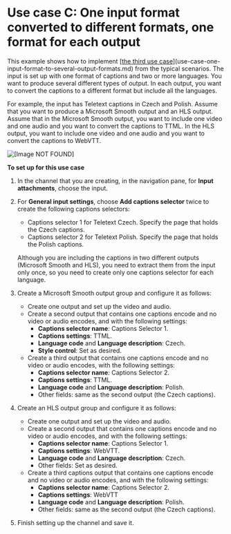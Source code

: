 # Use case C: One input format converted to different formats, one format for each output<a name="use-case-one-input-format-different-format-for-each-output"></a>

This example shows how to implement [[the third use case](use-case-one-input-format-to-one-output-format-not-converted.md)](use-case-one-input-format-to-several-output-formats.md) from the typical scenarios\. The input is set up with one format of captions and two or more languages\. You want to produce several different types of output\. In each output, you want to convert the captions to a different format but include all the languages\.

For example, the input has Teletext captions in Czech and Polish\. Assume that you want to produce a Microsoft Smooth output and an HLS output\. Assume that in the Microsoft Smooth output, you want to include one video and one audio and you want to convert the captions to TTML\. In the HLS output, you want to include one video and one audio and you want to convert the captions to WebVTT\.

![\[Image NOT FOUND\]](http://docs.aws.amazon.com/medialive/latest/ug/images/captions_INttext_OUT_OPmss_hls_result.png)

**To set up for this use case**

1. In the channel that you are creating, in the navigation pane, for **Input attachments**, choose the input\. 

1. For **General input settings**, choose **Add captions selector** twice to create the following captions selectors:
   + Captions selector 1 for Teletext Czech\. Specify the page that holds the Czech captions\.
   + Captions selector 2 for Teletext Polish\. Specify the page that holds the Polish captions\.

   Although you are including the captions in two different outputs \(Microsoft Smooth and HLS\), you need to extract them from the input only once, so you need to create only one captions selector for each language\.

1. Create a Microsoft Smooth output group and configure it as follows: 
   + Create one output and set up the video and audio\. 
   + Create a second output that contains one captions encode and no video or audio encodes, and with the following settings: 
     + **Captions selector name**: Captions Selector 1\.
     + **Captions settings**: TTML\. 
     + **Language code** and **Language description**: Czech\.
     + **Style control**: Set as desired\.
   + Create a third output that contains one captions encode and no video or audio encodes, with the following settings:
     + **Captions selector name**: Captions Selector 2\.
     + **Captions settings**: TTML\.
     + **Language code** and **Language description**: Polish\.
     + Other fields: same as the second output \(the Czech captions\)\.

1. Create an HLS output group and configure it as follows: 
   + Create one output and set up the video and audio\. 
   + Create a second output that contains one captions encode and no video or audio encodes, and with the following settings: 
     + **Captions selector name**: Captions Selector 1\.
     + **Captions settings**: WebVTT\. 
     + **Language code** and **Language description**: Czech\.
     + Other fields: Set as desired\.
   + Create a third captions output that contains one captions encode and no video or audio encodes, and with the following settings:
     + **Captions selector name**: Captions Selector 2\.
     + **Captions settings**: WebVTT
     + **Language code** and **Language description**: Polish\.
     + Other fields: same as the second output \(the Czech captions\)\.

1. Finish setting up the channel and save it\.